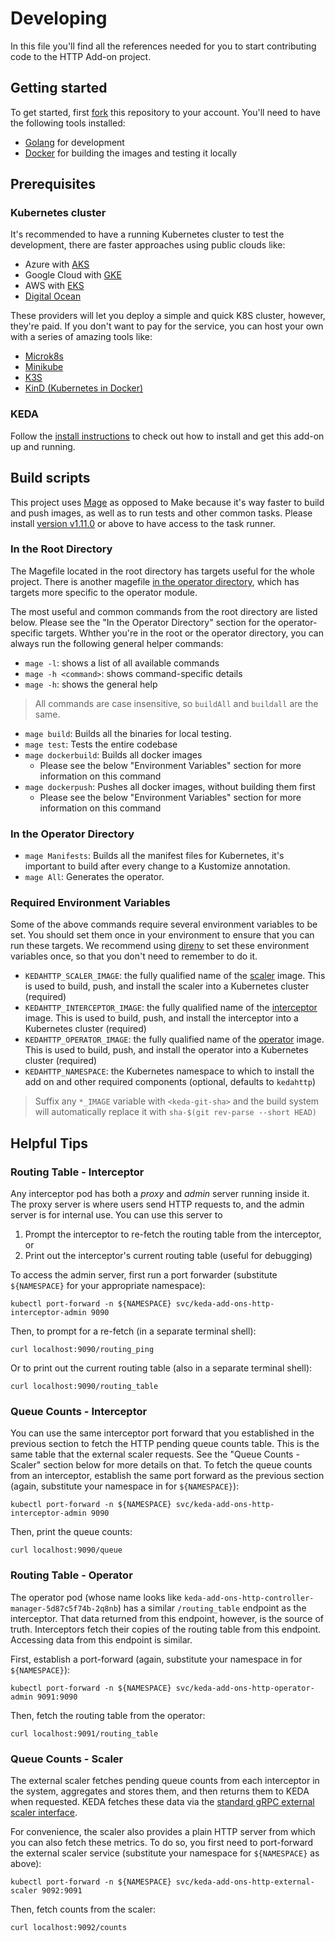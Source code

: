 # Developing

In this file you'll find all the references needed for you to start contributing code to the HTTP Add-on project.

## Getting started

To get started, first [fork](https://github.com/kedacore/http-add-on/fork) this repository to your account. You'll need
to have the following tools installed:

- [Golang](http://golang.org/) for development
- [Docker](https://docker.com) for building the images and testing it locally

## Prerequisites

### Kubernetes cluster

It's recommended to have a running Kubernetes cluster to test the development, there are faster approaches using public
clouds like:

- Azure with [AKS](https://azure.microsoft.com/services/kubernetes-service/?WT.mc_id=opensource-12724-ludossan)
- Google Cloud with [GKE](https://cloud.google.com/kubernetes-engine)
- AWS with [EKS](https://aws.amazon.com/eks/)
- [Digital Ocean](https://www.digitalocean.com/products/kubernetes/)

These providers will let you deploy a simple and quick K8S cluster, however, they're paid. If you don't want to pay for
the service, you can host your own with a series of amazing tools like:

- [Microk8s](https://microk8s.io/)
- [Minikube](https://minikube.sigs.k8s.io/docs/)
- [K3S](https://k3s.io/)
- [KinD (Kubernetes in Docker)](https://kind.sigs.k8s.io/)

### KEDA

Follow the [install instructions](./install.md) to check out how to install and get this add-on up and running.

## Build scripts

This project uses [Mage](https://magefile.org) as opposed to Make because it's way faster to build and push images, as well as to run tests and other common tasks. Please install [version v1.11.0](https://github.com/magefile/mage/releases/tag/v1.11.0) or above to have access to the task runner.

### In the Root Directory

The Magefile located in the root directory has targets useful for the whole project. There is another magefile [in the operator directory](../operator/magefile.go), which has targets more specific to the operator module.

The most useful and common commands from the root directory are listed below. Please see the "In the Operator Directory" section for the operator-specific targets. Whther you're in the root or the operator directory, you can always run the following general helper commands:

- `mage -l`: shows a list of all available commands
- `mage -h <command>`: shows command-specific details
- `mage -h`: shows the general help

> All commands are case insensitive, so `buildAll` and `buildall` are the same.

- `mage build`: Builds all the binaries for local testing.
- `mage test`: Tests the entire codebase
- `mage dockerbuild`: Builds all docker images
  - Please see the below "Environment Variables" section for more information on this command
- `mage dockerpush`: Pushes all docker images, without building them first
  - Please see the below "Environment Variables" section for more information on this command

### In the Operator Directory

- `mage Manifests`: Builds all the manifest files for Kubernetes, it's important to build after every change
  to a Kustomize annotation.
- `mage All`: Generates the operator.

### Required Environment Variables

Some of the above commands require several environment variables to be set. You should set them once in your environment to ensure that you can run these targets. We recommend using [direnv](https://direnv.net) to set these environment variables once, so that you don't need to remember to do it.

- `KEDAHTTP_SCALER_IMAGE`: the fully qualified name of the [scaler](../scaler) image. This is used to build, push, and install the scaler into a Kubernetes cluster (required)
- `KEDAHTTP_INTERCEPTOR_IMAGE`: the fully qualified name of the [interceptor](../interceptor) image. This is used to build, push, and install the interceptor into a Kubernetes cluster (required)
- `KEDAHTTP_OPERATOR_IMAGE`: the fully qualified name of the [operator](../operator) image. This is used to build, push, and install the operator into a Kubernetes cluster (required)
- `KEDAHTTP_NAMESPACE`: the Kubernetes namespace to which to install the add on and other required components (optional, defaults to `kedahttp`)

>Suffix any `*_IMAGE` variable with `<keda-git-sha>` and the build system will automatically replace it with `sha-$(git rev-parse --short HEAD)`

## Helpful Tips

### Routing Table - Interceptor

Any interceptor pod has both a _proxy_ and _admin_ server running inside it. The proxy server is where users send HTTP requests to, and the admin server is for internal use. You can use this server to

1. Prompt the interceptor to re-fetch the routing table from the interceptor, or
2. Print out the interceptor's current routing table (useful for debugging)

To access the admin server, first run a port forwarder (substitute `${NAMESPACE}` for your appropriate namespace):

```shell
kubectl port-forward -n ${NAMESPACE} svc/keda-add-ons-http-interceptor-admin 9090
```

Then, to prompt for a re-fetch (in a separate terminal shell):

```shell
curl localhost:9090/routing_ping
```

Or to print out the current routing table (also in a separate terminal shell):

```shell
curl localhost:9090/routing_table
```

### Queue Counts - Interceptor

You can use the same interceptor port forward that you established in the previous section to fetch the HTTP pending queue counts table. This is the same table that the external scaler requests. See the "Queue Counts - Scaler" section below for more details on that. To fetch the queue counts from an interceptor, establish the same port forward as the previous section (again, substitute your namespace in for `${NAMESPACE}`):

```shell
kubectl port-forward -n ${NAMESPACE} svc/keda-add-ons-http-interceptor-admin 9090
```

Then, print the queue counts:

```shell
curl localhost:9090/queue
```
### Routing Table - Operator

The operator pod (whose name looks like `keda-add-ons-http-controller-manager-5d87c5f74b-2q8nb`) has a similar `/routing_table` endpoint as the interceptor. That data returned from this endpoint, however, is the source of truth. Interceptors fetch their copies of the routing table from this endpoint. Accessing data from this endpoint is similar.

First, establish a port-forward (again, substitute your namespace in for `${NAMESPACE}`):

```shell
kubectl port-forward -n ${NAMESPACE} svc/keda-add-ons-http-operator-admin 9091:9090
```

Then, fetch the routing table from the operator:

```shell
curl localhost:9091/routing_table
```

### Queue Counts - Scaler

The external scaler fetches pending queue counts from each interceptor in the system, aggregates and stores them, and then returns them to KEDA when requested. KEDA fetches these data via the [standard gRPC external scaler interface](https://keda.sh/docs/2.3/concepts/external-scalers/#external-scaler-grpc-interface). 

For convenience, the scaler also provides a plain HTTP server from which you can also fetch these metrics. To do so, you first need to port-forward the external scaler service (substitute your namespace for `${NAMESPACE}` as above):

```shell
kubectl port-forward -n ${NAMESPACE} svc/keda-add-ons-http-external-scaler 9092:9091
```

Then, fetch counts from the scaler:

```shell
curl localhost:9092/counts
```
